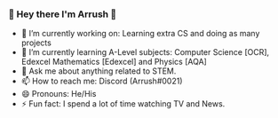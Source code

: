 ### 👋 Hey there I'm Arrush 👋

<!-- **ArrushC/ArrushC** is a ✨ _special_ ✨ repository because its `README.md` (this file) appears on your GitHub profile.-->

- 🔭 I’m currently working on: Learning extra CS and doing as many projects
- 🌱 I’m currently learning A-Level subjects: Computer Science [OCR], Edexcel Mathematics [Edexcel] and Physics [AQA]
- 💬 Ask me about anything related to STEM.
- 📫 How to reach me: Discord (Arrush#0021)
- 😄 Pronouns: He/His
- ⚡ Fun fact: I spend a lot of time watching TV and News.

